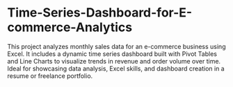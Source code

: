 # Time-Series-Dashboard-for-E-commerce-Analytics
This project analyzes monthly sales data for an e-commerce business using Excel. It includes a dynamic time series dashboard built with Pivot Tables and Line Charts to visualize trends in revenue and order volume over time. Ideal for showcasing data analysis, Excel skills, and dashboard creation in a resume or freelance portfolio.
